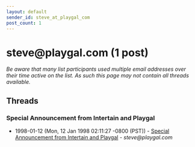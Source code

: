 ```yaml
---
layout: default
sender_id: steve_at_playgal_com
post_count: 1
---
```


# steve<span>@</span>playgal.com (1 post)

_Be aware that many list participants used multiple email addresses over their time active on the list. As such this page may not contain all threads available._

## Threads

### Special Announcement from Intertain and Playgal
+ 1998-01-12 (Mon, 12 Jan 1998 02:11:27 -0800 (PST)) - [Special Announcement from Intertain and Playgal](/archive/1998/01/29b40a7fcdbdf0e4c43f2f056cc88848152b1e1c90024003195a5378a375b6ea) - _steve@playgal.com_

